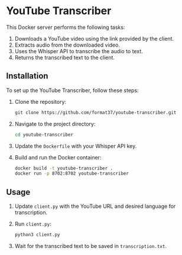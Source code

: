 # YouTube Transcriber

This Docker server performs the following tasks:
1. Downloads a YouTube video using the link provided by the client.
2. Extracts audio from the downloaded video.
3. Uses the Whisper API to transcribe the audio to text.
4. Returns the transcribed text to the client.

## Installation

To set up the YouTube Transcriber, follow these steps:

1. Clone the repository:
    ```bash
    git clone https://github.com/format37/youtube-transcriber.git
    ```
2. Navigate to the project directory:
    ```bash
    cd youtube-transcriber
    ```
3. Update the `Dockerfile` with your Whisper API key.
  
4. Build and run the Docker container:
    ```bash
    docker build -t youtube-transcriber .
    docker run -p 8702:8702 youtube-transcriber
    ```

## Usage

1. Update `client.py` with the YouTube URL and desired language for transcription.

2. Run `client.py`:
    ```bash
    python3 client.py
    ```

3. Wait for the transcribed text to be saved in `transcription.txt`.
